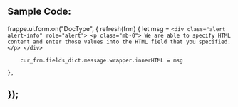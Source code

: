 Sample Code:
------------------------------------------------------------------------------------
frappe.ui.form.on("DocType", {
	refresh(frm) {
      let msg = 
            `<div class="alert alert-info" role="alert">
                <p class="mb-0">
                    We are able to specify HTML content and enter those values into the HTML field that you specified.
                </p>
            </div>`

        cur_frm.fields_dict.message.wrapper.innerHTML = msg
        
	},
});
-------------------------------------------------------------------------------------
